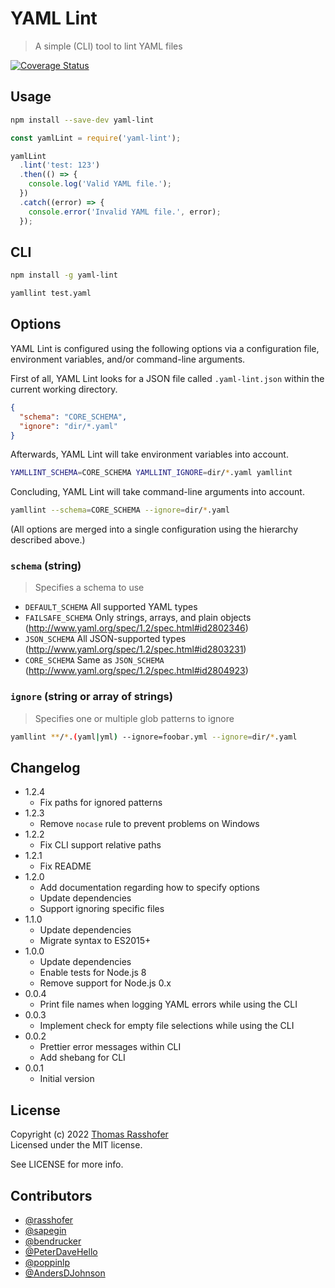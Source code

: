 # YAML Lint

> A simple (CLI) tool to lint YAML files

[![Coverage Status](https://coveralls.io/repos/github/rasshofer/yaml-lint/badge.svg?branch=master)](https://coveralls.io/github/rasshofer/yaml-lint?branch=master)

## Usage

```sh
npm install --save-dev yaml-lint
```

```js
const yamlLint = require('yaml-lint');

yamlLint
  .lint('test: 123')
  .then(() => {
    console.log('Valid YAML file.');
  })
  .catch((error) => {
    console.error('Invalid YAML file.', error);
  });
```

## CLI

```sh
npm install -g yaml-lint
```

```sh
yamllint test.yaml
```

## Options

YAML Lint is configured using the following options via a configuration file, environment variables, and/or command-line arguments.

First of all, YAML Lint looks for a JSON file called `.yaml-lint.json` within the current working directory.

```json
{
  "schema": "CORE_SCHEMA",
  "ignore": "dir/*.yaml"
}
```

Afterwards, YAML Lint will take environment variables into account.

```sh
YAMLLINT_SCHEMA=CORE_SCHEMA YAMLLINT_IGNORE=dir/*.yaml yamllint
```

Concluding, YAML Lint will take command-line arguments into account.

```sh
yamllint --schema=CORE_SCHEMA --ignore=dir/*.yaml
```

(All options are merged into a single configuration using the hierarchy described above.)

### `schema` (string)

> Specifies a schema to use

- `DEFAULT_SCHEMA` All supported YAML types
- `FAILSAFE_SCHEMA` Only strings, arrays, and plain objects (<http://www.yaml.org/spec/1.2/spec.html#id2802346>)
- `JSON_SCHEMA` All JSON-supported types (<http://www.yaml.org/spec/1.2/spec.html#id2803231>)
- `CORE_SCHEMA` Same as `JSON_SCHEMA` (<http://www.yaml.org/spec/1.2/spec.html#id2804923>)

### `ignore` (string or array of strings)

> Specifies one or multiple glob patterns to ignore

```sh
yamllint **/*.(yaml|yml) --ignore=foobar.yml --ignore=dir/*.yaml
```

## Changelog

- 1.2.4
  - Fix paths for ignored patterns
- 1.2.3
  - Remove `nocase` rule to prevent problems on Windows
- 1.2.2
  - Fix CLI support relative paths
- 1.2.1
  - Fix README
- 1.2.0
  - Add documentation regarding how to specify options
  - Update dependencies
  - Support ignoring specific files
- 1.1.0
  - Update dependencies
  - Migrate syntax to ES2015+
- 1.0.0
  - Update dependencies
  - Enable tests for Node.js 8
  - Remove support for Node.js 0.x
- 0.0.4
  - Print file names when logging YAML errors while using the CLI
- 0.0.3
  - Implement check for empty file selections while using the CLI
- 0.0.2
  - Prettier error messages within CLI
  - Add shebang for CLI
- 0.0.1
  - Initial version

## License

Copyright (c) 2022 [Thomas Rasshofer](https://thomasrasshofer.com/)  
Licensed under the MIT license.

See LICENSE for more info.

## Contributors

- [@rasshofer](https://github.com/rasshofer)
- [@sapegin](https://github.com/sapegin)
- [@bendrucker](https://github.com/bendrucker)
- [@PeterDaveHello](https://github.com/PeterDaveHello)
- [@poppinlp](https://github.com/poppinlp)
- [@AndersDJohnson](https://github.com/AndersDJohnson)
